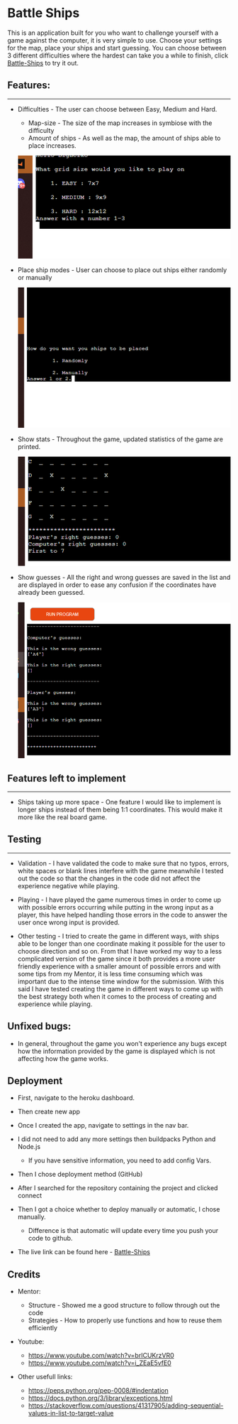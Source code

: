 # Battle Ships

This is an application built for you who want to challenge yourself with a game against the computer, it is very simple to use. Choose your settings for the map, place your ships and start guessing. You can choose between 3 different difficulties where the hardest can take you a while to finish, click [Battle-Ships](https://battle-ships-dexter-7296ea4452b6.herokuapp.com/) to try it out.

## Features:
---
- Difficulties - The user can choose between Easy, Medium and Hard.
    - Map-size - The size of the map increases in symbiose with the difficulty
    - Amount of ships - As well as the map, the amount of ships able to place increases.

    ![Image showing the 3 difficulties](readme-images/PP3-difficulties.png)

- Place ship modes - User can choose to place out ships either randomly or manually

    ![Image showing the 2 different ways to place ships](readme-images/PP3-place-mode.png)

	

- Show stats - Throughout the game, updated statistics of the game are printed.

    ![Image showing the stats of the game](readme-images/PP3-show-stats.png)


- Show guesses - All the right and wrong guesses are saved in the list and are displayed in order to ease any confusion if the coordinates have already been guessed.

    ![Image showing the guesses made](readme-images/PP3-show-guesses.png)

## Features left to implement
---
- Ships taking up more space - One feature I would like to implement is longer ships instead of them being 1:1 coordinates. This would make it more like the real board game.


## Testing
---
- Validation - I have validated the code to make sure that no typos, errors, white spaces or blank lines interfere with the game meanwhile I tested out the code so that the changes in the code did not affect the experience negative while playing.


- Playing - I have played the game numerous times in order to come up with possible errors occurring while putting in the wrong input as a player, this have helped handling those errors in the code to answer the user once wrong input is provided.


- Other testing - I tried to create the game in different ways, with ships able to be longer than one coordinate making it possible for the user to choose direction and so on. From that I have worked my way to a less complicated version of the game since it both provides a more user friendly experience with a smaller amount of possible errors and with some tips from my Mentor, it is less time consuming which was important due to the intense time window for the submission. With this said I have tested creating the game in different ways to come up with the best strategy both when it comes to the process of creating and experience while playing.


## Unfixed bugs:
- In general, throughout the game you won't experience any bugs except how the information provided by the game is displayed which is not affecting how the game works.


## Deployment
- First, navigate to the heroku dashboard.
- Then create new app
- Once I created the app, navigate to settings in the nav bar.
- I did not need to add any more settings then buildpacks Python and Node.js
    - If you have sensitive information, you need to add config Vars.
- Then I chose deployment method (GitHub)
- After I searched for the repository containing the project and clicked connect
- Then I got a choice whether to deploy manually or automatic, I chose manually.
    - Difference is that automatic will update every time you push your code to github.


- The live link can be found here - [Battle-Ships](https://battle-ships-dexter-7296ea4452b6.herokuapp.com/)

## Credits
- Mentor:
    - Structure - Showed me a good structure to follow through out the code
    - Strategies - How to properly use functions and how to reuse them efficiently

- Youtube:
    - https://www.youtube.com/watch?v=brICUKrzVR0
    - https://www.youtube.com/watch?v=i_ZEaE5vfE0
- Other usefull links:
    - https://peps.python.org/pep-0008/#indentation
    - https://docs.python.org/3/library/exceptions.html
    - https://stackoverflow.com/questions/41317905/adding-sequential-values-in-list-to-target-value
